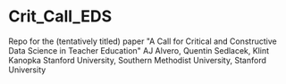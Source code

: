 # Crit_Call_EDS
Repo for the (tentatively titled) paper "A Call for Critical and Constructive Data Science in Teacher Education"
 AJ Alvero, Quentin Sedlacek, Klint Kanopka 
 Stanford University, Southern Methodist University, Stanford University
